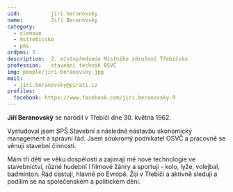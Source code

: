 ```yaml
---
uid:          jiri.beranovsky
name:         Jiří Beranovský
category:
  - clenove
  - mstrebicsko
  - pms
ordpms: 3
description:  2. místopředseda Místního sdružení Třebíčsko
profession:   stavební technik OSVČ
img: people/jiri-beranovsky.jpg
mail:
  - jiri.beranovsky@pirati.cz
profiles:
  facebook: https://www.facebook.com/jiri.beranovsky.9
---
```


**Jiří Beranovský** se narodil v Třebíči dne 30. května 1962. 

Vystudoval jsem SPŠ Stavební a následně nástavbu ekonomický management a správní řád. Jsem soukromý podnikatel OSVČ a pracovně se věnuji stavební činnosti. 

Mám tři děti ve věku dospělosti a zajímají mě nové technologie ve stavebnictví, různé hudební i filmové žánry a sportuji - kolo, lyže, volejbal, badminton. Rád cestuji, hlavně po Evropě. Žiji v Třebíči a aktivně sleduji a podílím se na společenském a politickém dění. 
